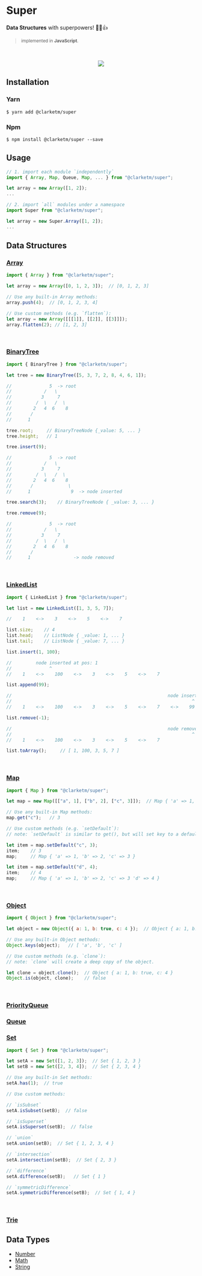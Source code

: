 # Super

**Data Structures** with superpowers! 💪😎👍

> <sub>implemented in **JavaScript**.</sub>

<br>
<p align="center"><img src="/hero.png" /></div>
<br>

## Installation

### Yarn
```shell
$ yarn add @clarketm/super
```

### Npm
```shell
$ npm install @clarketm/super --save
```

## Usage
```js
// 1. import each module `independently`
import { Array, Map, Queue, Map, ... } from "@clarketm/super";

let array = new Array([1, 2]);
...

// 2. import `all` modules under a namespace
import Super from "@clarketm/super";

let array = new Super.Array([1, 2]);
...

```


## Data Structures

### [Array](https://github.com/clarketm/super/tree/master/packages/Array#readme)

```js
import { Array } from "@clarketm/super";

let array = new Array([0, 1, 2, 3]);  // [0, 1, 2, 3]

// Use any built-in Array methods:
array.push(4);  // [0, 1, 2, 3, 4]

// Use custom methods (e.g. `flatten`):
let array = new Array([[[1]], [[2]], [[3]]]);
array.flatten(2); // [1, 2, 3]

```
<br>

### [BinaryTree](https://github.com/clarketm/super/tree/master/packages/BinaryTree#readme)

```js
import { BinaryTree } from "@clarketm/super";

let tree = new BinaryTree([5, 3, 7, 2, 8, 4, 6, 1]);

//              5  -> root 
//            /   \
//           3     7
//         /  \   /  \
//        2   4  6    8
//       /             
//      1              

tree.root;     // BinaryTreeNode {_value: 5, ... }
tree.height;   // 1

tree.insert(9);

//              5  -> root 
//            /   \
//           3     7
//         /  \   /  \
//        2   4  6    8
//       /             \
//      1               9  -> node inserted

tree.search(3);    // BinaryTreeNode { _value: 3, ... }

tree.remove(9);

//              5  -> root 
//            /   \
//           3     7
//         /  \   /  \
//        2   4  6    8
//       /             
//      1                -> node removed
```
<br>

### [LinkedList](https://github.com/clarketm/super/tree/master/packages/LinkedList#readme)

```js
import { LinkedList } from "@clarketm/super";

let list = new LinkedList([1, 3, 5, 7]);

//    1    <->    3    <->    5    <->    7

list.size;    // 4
list.head;    // ListNode { _value: 1, ... }
list.tail;    // ListNode { _value: 7, ... }

list.insert(1, 100);

//         node inserted at pos: 1
//              ^
//    1    <->    100    <->    3    <->    5    <->    7

list.append(99);

//                                                          node inserted at tail
//                                                                   ^
//    1    <->    100    <->    3    <->    5    <->    7    <->    99  

list.remove(-1);

//                                                          node removed from tail
//                                                                   ^
//    1    <->    100    <->    3    <->    5    <->    7  

list.toArray();     // [ 1, 100, 3, 5, 7 ]

```
<br>

### [Map](https://github.com/clarketm/super/tree/master/packages/Map#readme)

```js
import { Map } from "@clarketm/super";

let map = new Map([["a", 1], ["b", 2], ["c", 3]]);  // Map { 'a' => 1, 'b' => 2, 'c' => 3 }

// Use any built-in Map methods:
map.get("c");   // 3

// Use custom methods (e.g. `setDefault`): 
// note: `setDefault` is similar to get(), but will set key to a defaultValue if the key is not in Map.

let item = map.setDefault("c", 3);
item;    // 3
map;     // Map { 'a' => 1, 'b' => 2, 'c' => 3 }

let item = map.setDefault("d", 4);
item;    // 4
map;     // Map { 'a' => 1, 'b' => 2, 'c' => 3 'd' => 4 }

```
<br>

### [Object](https://github.com/clarketm/super/tree/master/packages/Object#readme)

```js
import { Object } from "@clarketm/super";

let object = new Object({ a: 1, b: true, c: 4 });  // Object { a: 1, b: true, c: 4 }

// Use any built-in Object methods:
Object.keys(object);   // [ 'a', 'b', 'c' ]

// Use custom methods (e.g. `clone`):
// note: `clone` will create a deep copy of the object.

let clone = object.clone();  // Object { a: 1, b: true, c: 4 }
Object.is(object, clone);    // false

```
<br>

### [PriorityQueue](https://github.com/clarketm/super/tree/master/packages/PriorityQueue#readme)

### [Queue](https://github.com/clarketm/super/tree/master/packages/Queue#readme)

### [Set](https://github.com/clarketm/super/tree/master/packages/Set#readme)

```js
import { Set } from "@clarketm/super";

let setA = new Set([1, 2, 3]);  // Set { 1, 2, 3 }
let setB = new Set([2, 3, 4]);  // Set { 2, 3, 4 }

// Use any built-in Set methods:
setA.has(1);  // true

// Use custom methods:

// `isSubset`
setA.isSubset(setB);  // false

// `isSuperset`
setA.isSuperset(setB);  // false

// `union`
setA.union(setB);  // Set { 1, 2, 3, 4 }

// `intersection`
setA.intersection(setB);  // Set { 2, 3 }

// `difference`
setA.difference(setB);   // Set { 1 }

// `symmetricDifference`
setA.symmetricDifference(setB);  // Set { 1, 4 }

```
<br>

### [Trie](https://github.com/clarketm/super/tree/master/packages/Trie#readme)

## Data Types
* [Number](https://github.com/clarketm/super/tree/master/packages/Number#readme)
* [Math](https://github.com/clarketm/super/tree/master/packages/Math#readme)
* [String](https://github.com/clarketm/super/tree/master/packages/String#readme)
